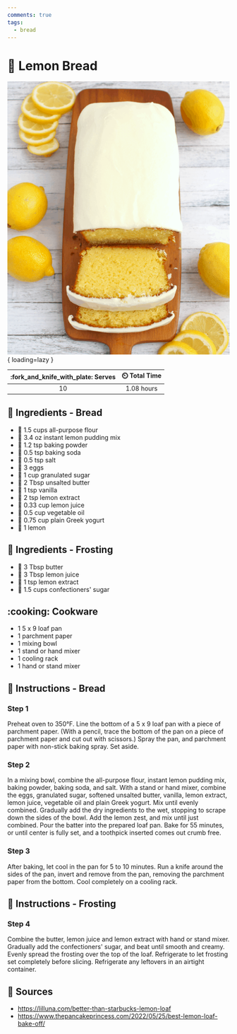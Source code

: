 ```yaml
---
comments: true
tags:
  - bread
---
```

# :lemon: Lemon Bread

![Lemon Bread](../assets/images/lemon-bread.png){ loading=lazy }

| :fork_and_knife_with_plate: Serves | :timer_clock: Total Time |
|:----------------------------------:|:-----------------------: |
| 10 | 1.08 hours |

## :salt: Ingredients - Bread

- :ear_of_rice: 1.5 cups all-purpose flour
- :custard: 3.4 oz instant lemon pudding mix
- :dash: 1.2 tsp baking powder
- :cup_with_straw: 0.5 tsp baking soda
- :salt: 0.5 tsp salt
- :egg: 3 eggs
- :candy: 1 cup granulated sugar
- :butter: 2 Tbsp unsalted butter
- :icecream: 1 tsp vanilla
- :lemon: 2 tsp lemon extract
- :lemon: 0.33 cup lemon juice
- :carrot: 0.5 cup vegetable oil
- :microbe: 0.75 cup plain Greek yogurt
- :lemon: 1 lemon

## :salt: Ingredients - Frosting

- :butter: 3 Tbsp butter
- :lemon: 3 Tbsp lemon juice
- :lemon: 1 tsp lemon extract
- :candy: 1.5 cups confectioners' sugar

## :cooking: Cookware

- 1 5 x 9 loaf pan
- 1 parchment paper
- 1 mixing bowl
- 1 stand or hand mixer
- 1 cooling rack
- 1 hand or stand mixer

## :pencil: Instructions - Bread

### Step 1

Preheat oven to 350°F. Line the bottom of a 5 x 9 loaf pan with a piece of parchment paper. (With a pencil, trace the
bottom of the pan on a piece of parchment paper and cut out with scissors.) Spray the pan, and parchment paper with
non-stick baking spray. Set aside.

### Step 2

In a mixing bowl, combine the all-purpose flour, instant lemon pudding mix, baking powder, baking soda, and salt. With a
stand or hand mixer, combine the eggs, granulated sugar, softened unsalted butter, vanilla, lemon extract, lemon juice,
vegetable oil and plain Greek yogurt. Mix until evenly combined. Gradually add the dry ingredients to the wet, stopping
to scrape down the sides of the bowl. Add the lemon zest, and mix until just combined. Pour the batter into the prepared
loaf pan. Bake for 55 minutes, or until center is fully set, and a toothpick inserted comes out crumb free.

### Step 3

After baking, let cool in the pan for 5 to 10 minutes. Run a knife around the sides of the pan, invert and remove from
the pan, removing the parchment paper from the bottom. Cool completely on a cooling rack.

## :pencil: Instructions - Frosting

### Step 4

Combine the butter, lemon juice and lemon extract with hand or stand mixer. Gradually add the
confectioners' sugar, and beat until smooth and creamy. Evenly spread the frosting over the top of the loaf. Refrigerate
to let frosting set completely before slicing. Refrigerate any leftovers in an airtight container.

## :link: Sources

- <https://lilluna.com/better-than-starbucks-lemon-loaf>
- <https://www.thepancakeprincess.com/2022/05/25/best-lemon-loaf-bake-off/>
